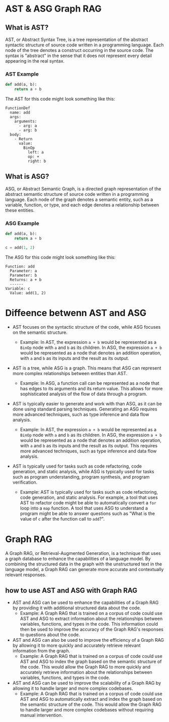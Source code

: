 # AST & ASG Graph RAG

## What is AST?
AST, or Abstract Syntax Tree, is a tree representation of the abstract syntactic structure of source code written in a programming language. Each node of the tree denotes a construct occurring in the source code. The syntax is "abstract" in the sense that it does not represent every detail appearing in the real syntax.

### AST Example
```python
def add(a, b):
    return a + b
```
The AST for this code might look something like this:
```
FunctionDef
  name: add
  args:
    arguments:
      - arg: a
      - arg: b
  body:
    - Return
      value:
        BinOp
          left: a
          op: +
          right: b
```


## What is ASG?
ASG, or Abstract Semantic Graph, is a directed graph representation of the abstract semantic structure of source code written in a programming language. Each node of the graph denotes a semantic entity, such as a variable, function, or type, and each edge denotes a relationship between these entities.

### ASG Example
```python
def add(a, b):
    return a + b

c = add(1, 2)

```
The ASG for this code might look something like this:
```
Function: add
  Parameter: a
  Parameter: b
  Returns: a + b
  ------
Variable: c
  Value: add(1, 2)
```

# Diffeence betwenn AST and ASG
- AST focuses on the syntactic structure of the code, while ASG focuses on the semantic structure.
    - Example: In AST, the expression `a + b` would be represented as a `BinOp` node with `a` and `b` as its children. In ASG, the expression `a + b` would be represented as a node that denotes an addition operation, with `a` and `b` as its inputs and the result as its output.

- AST is a tree, while ASG is a graph. This means that ASG can represent more complex relationships between entities than AST.
    - Example: In ASG, a function call can be represented as a node that has edges to its arguments and its return value. This allows for more sophisticated analysis of the flow of data through a program.
- AST is typically easier to generate and work with than ASG, as it can be done using standard parsing techniques. Generating an ASG requires more advanced techniques, such as type inference and data flow analysis.
    - Example: In AST, the expression `a + b` would be represented as a `BinOp` node with `a` and `b` as its children. In ASG, the expression `a + b` would be represented as a node that denotes an addition operation, with `a` and `b` as its inputs and the result as its output. This requires more advanced techniques, such as type inference and data flow analysis.
- AST is typically used for tasks such as code refactoring, code generation, and static analysis, while ASG is typically used for tasks such as program understanding, program synthesis, and program verification.
    - Example: AST is typically used for tasks such as code refactoring, code generation, and static analysis. For example, a tool that uses AST to refactor code might be able to automatically convert a `for` loop into a `map` function. A tool that uses ASG to understand a program might be able to answer questions such as "What is the value of `c` after the function call to `add`?".

# Graph RAG
A Graph RAG, or Retrieval-Augmented Generation, is a technique that uses a graph database to enhance the capabilities of a language model. By combining the structured data in the graph with the unstructured text in the language model, a Graph RAG can generate more accurate and contextually relevant responses.

## how to use AST and ASG with Graph RAG
- AST and ASG can be used to enhance the capabilities of a Graph RAG by providing it with additional structured data about the code.
    - Example: A Graph RAG that is trained on a corpus of code could use AST and ASG to extract information about the relationships between variables, functions, and types in the code. This information could then be used to improve the accuracy of the Graph RAG's responses to questions about the code.
- AST and ASG can also be used to improve the efficiency of a Graph RAG by allowing it to more quickly and accurately retrieve relevant information from the graph.
    - Example: A Graph RAG that is trained on a corpus of code could use AST and ASG to index the graph based on the semantic structure of the code. This would allow the Graph RAG to more quickly and accurately retrieve information about the relationships between variables, functions, and types in the code.
- AST and ASG can be used to improve the scalability of a Graph RAG by allowing it to handle larger and more complex codebases.
    - Example: A Graph RAG that is trained on a corpus of code could use AST and ASG to automatically extract and index the graph based on the semantic structure of the code. This would allow the Graph RAG to handle larger and more complex codebases without requiring manual intervention.

